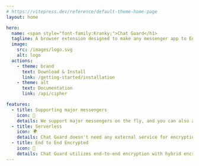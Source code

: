 ```yaml
---
# https://vitepress.dev/reference/default-theme-home-page
layout: home

hero:
  name: <span style="font-family:Kranky;">Chat Guard</h1>
  tagline: A browser extension designed to make any messenger app to End to End encrypted
  image:
    src: /images/logo.svg
    alt: logo
  actions:
    - theme: brand
      text: Download & Install
      link: /getting-started/installation
    - theme: alt
      text: Documentation
      link: /api/cipher

features:
  - title: Supporting major messengers
    icon: 💬
    details: We support major messengers on the fly, and you can also add support for your own messengers.
  - title: Serverless
    icon: 🌍
    details: Chat Guard doesn't need any external service for encryption; all data will be encrypted on the client.
  - title: End to End Encrypted
    icon: 🚀
    details: Chat Guard utilizes end-to-end encryption with hybrid encryption."
---
```

